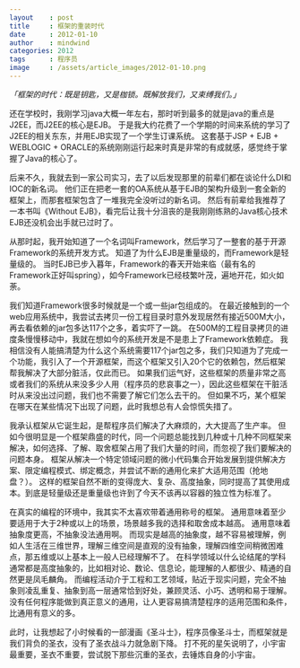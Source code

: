 ```yaml
---
layout    : post
title     : 框架的重装时代
date      : 2012-01-10
author    : mindwind
categories: 2012
tags      : 程序员
image     : /assets/article_images/2012-01-10.png
---
```



_「框架的时代：既是钥匙，又是枷锁。既解放我们，又束缚我们。」_


还在学校时，我刚学习java大概一年左右，那时听到最多的就是java的重点是J2EE，而J2EE的核心是EJB。 于是我大约花费了一个学期的时间来系统的学习了J2EE的相关东东，并用EJB实现了一个学生订课系统。 这套基于JSP + EJB + WEBLOGIC + ORACLE的系统刚刚运行起来时真是非常的有成就感，感觉终于掌握了Java的核心了。

后来不久，我就去到一家公司实习，去了以后发现那里的前辈们都在谈论什么DI和IOC的新名词。 他们正在把老一套的OA系统从基于EJB的架构升级到一套全新的框架上，而那套框架包含了一堆我完全没听过的新名词。 然后有前辈给我推荐了一本书叫《Without EJB》，看完后让我十分沮丧的是我刚刚练熟的Java核心技术EJB还没机会出手就已过时了。

从那时起，我开始知道了一个名词叫Framework，然后学习了一整套的基于开源Framework的系统开发方式。 知道了为什么EJB是重量级的，而Framework是轻量级的。 当时EJB已步入暮年，Framework的春天开始来临（最有名的Framework正好叫spring），如今Framework已经枝繁叶茂，遍地开花，如火如荼。

我们知道Framework很多时候就是一个或一些jar包组成的。 在最近接触到的一个web应用系统中，我尝试去拷贝一份工程目录时意外发现居然有接近500M大小，再去看依赖的jar包多达117个之多，着实吓了一跳。 在500M的工程目录拷贝的进度条慢慢移动中，我就在想如今的系统开发是不是患上了Framework依赖症。 我相信没有人能搞清楚为什么这个系统需要117个jar包之多，我们只知道为了完成一个功能，我引入了一个开源框架，而这个框架又引入20个它的依赖包，然后框架帮我解决了大部分脏活，仅此而已。 如果我们运气好，这些框架的质量非常之高或者我们的系统从来没多少人用（程序员的悲哀事之一），因此这些框架在干脏活时从来没出过问题，我们也不需要了解它们怎么去干的。 但如果不巧，某个框架在哪天在某些情况下出现了问题，此时我想总有人会惊慌失措了。

我承认框架从它诞生起，是帮程序员们解决了大麻烦的，大大提高了生产率。 但如今很明显是一个框架鼎盛的时代，同一个问题总能找到几种或十几种不同框架来解决，如何选择、了解、取舍框架占用了我们大量的时间，而忽视了我们要解决的问题本身。 框架从解决一个特定领域问题的微小代码集合开始发展到提供解决方案、限定编程模式、绑定概念，并尝试不断的通用化来扩大适用范围（抢地盘？）。 这样的框架自然不断的变得庞大、复杂、高度抽象，同时提高了其使用成本。到底是轻量级还是重量级也许到了今天不该再以容器的独立性为标准了。

在真实的编程的环境中，我其实不太喜欢带着通用称号的框架。 通用意味着至少要适用于大于2种或以上的场景，场景越多我的选择和取舍成本越高。 通用意味着抽象度更高，不抽象没法通用啊。 而现实是越高的抽象度，越不容易被理解，例如人生活在三维世界，理解三维空间是直观的没有抽象，理解四维空间稍微困难点，那五维或以上基本上一般人已经理解不了。 在科学领域以什么论结尾的学科通常都是高度抽象的，比如相对论、数论、信息论，能理解的人都很少、精通的自然更是凤毛麟角。 而编程活动介于工程和工艺领域，贴近于现实问题，完全不抽象则凌乱重复、抽象到高一层通常恰到好处，兼顾灵活、小巧、透明和易于理解。 没有任何程序能做到真正意义的通用，让人更容易搞清楚程序的适用范围和条件，比通用有意义的多。

此时，让我想起了小时候看的一部漫画《圣斗士》，程序员像圣斗士，而框架就是我们背负的圣衣，没有了圣衣战斗力就急剧下降。 打不死的星矢说明了，小宇宙最重要，圣衣不重要，尝试脱下那些沉重的圣衣，去锤炼自身的小宇宙。

